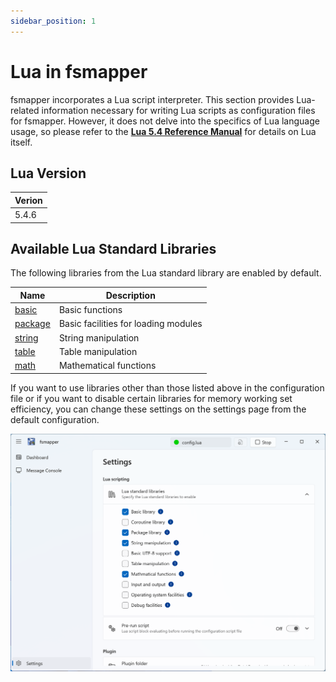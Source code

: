 ```yaml
---
sidebar_position: 1
---
```


# Lua in fsmapper

fsmapper incorporates a Lua script interpreter. 
This section provides Lua-related information necessary for writing Lua scripts as configuration files for fsmapper. 
However, it does not delve into the specifics of Lua language usage, so please refer to the [**Lua 5.4 Reference Manual**](https://www.lua.org/manual/5.4/) for details on Lua itself.

## Lua Version
|Verion|
|------|
|5.4.6 |

## Available Lua Standard Libraries

The following libraries from the Lua standard library are enabled by default.

|Name| Description|
|----|------------|
|[basic](https://www.lua.org/manual/5.4/manual.html#6.1)|Basic functions|
|[package](https://www.lua.org/manual/5.4/manual.html#6.3)|Basic facilities for loading modules|
|[string](https://www.lua.org/manual/5.4/manual.html#6.4)|String manipulation|
|[table](https://www.lua.org/manual/5.4/manual.html#6.6)|Table manipulation|
|[math](https://www.lua.org/manual/5.4/manual.html#6.7)|Mathematical functions|

If you want to use libraries other than those listed above in the configuration file or if you want to disable certain libraries for memory working set efficiency, you can change these settings on the settings page from the default configuration.

![How to specify which library is enabled](images/select_stdlibs.png)
